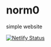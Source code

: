 # norm0
simple website

[![Netlify Status](https://api.netlify.com/api/v1/badges/948a5fc1-5e27-4807-bf3c-cd289ad3f581/deploy-status)](https://app.netlify.com/sites/sharp-feynman-e1511f/deploys)
